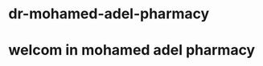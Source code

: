 # dr-mohamed-adel-pharmacy

<html>
  <head>
    <meta utf-8>
    <title>dr mohamed adel pharmacy</title>
  </head>
  <body>
    <h1>welcom in mohamed adel pharmacy </h1>
  </body>
</html>
